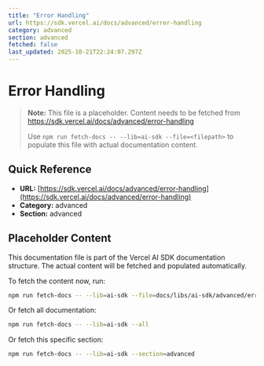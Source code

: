 ```yaml
---
title: "Error Handling"
url: https://sdk.vercel.ai/docs/advanced/error-handling
category: advanced
section: advanced
fetched: false
last_updated: 2025-10-21T22:24:07.297Z
---
```


# Error Handling

> **Note:** This file is a placeholder. Content needs to be fetched from https://sdk.vercel.ai/docs/advanced/error-handling
>
> Use `npm run fetch-docs -- --lib=ai-sdk --file=<filepath>` to populate this file with actual documentation content.

## Quick Reference

- **URL:** [https://sdk.vercel.ai/docs/advanced/error-handling](https://sdk.vercel.ai/docs/advanced/error-handling)
- **Category:** advanced
- **Section:** advanced

## Placeholder Content

This documentation file is part of the Vercel AI SDK documentation structure.
The actual content will be fetched and populated automatically.

To fetch the content now, run:

```bash
npm run fetch-docs -- --lib=ai-sdk --file=docs/libs/ai-sdk/advanced/error-handling.md
```

Or fetch all documentation:

```bash
npm run fetch-docs -- --lib=ai-sdk --all
```

Or fetch this specific section:

```bash
npm run fetch-docs -- --lib=ai-sdk --section=advanced
```

